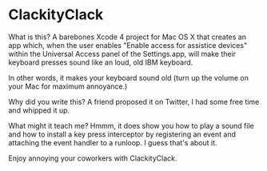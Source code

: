 ClackityClack
=============

What is this?  A barebones Xcode 4 project for Mac OS X that creates an app which, when the user enables "Enable access for assistice devices" within the Universal Access panel of the Settings.app, will make their keyboard presses sound like an loud, old IBM keyboard.

In other words, it makes your keyboard sound old (turn up the volume on your Mac for maximum annoyance.)

Why did you write this?  A friend proposed it on Twitter, I had some free time and whipped it up.

What might it teach me?  Hmmm, it does show you how to play a sound file and how to install a key press interceptor by registering an event and attaching the event handler to a runloop.  I guess that's about it.

Enjoy annoying your coworkers with  ClackityClack.
